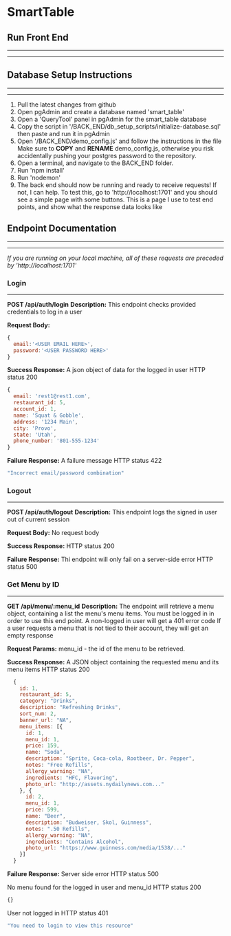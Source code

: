# SmartTable

## Run Front End
---
---





## Database Setup Instructions
---
---
1. Pull the latest changes from github
2. Open pgAdmin and create a database named 'smart_table'
3. Open a 'QueryTool' panel in pgAdmin for the smart_table database
4. Copy the script in '/BACK_END/db_setup_scripts/initialize-database.sql' then paste and run it in pgAdmin
5. Open '/BACK_END/demo_config.js' and follow the instructions in the file
  Make sure to **COPY** and **RENAME** demo_config.js, otherwise you risk accidentally pushing your postgres password to the repository.
6. Open a terminal, and navigate to the BACK_END folder.
7. Run 'npm install'
8. Run 'nodemon'
9. The back end should now be running and ready to receive requests! If not, I can help.
To test this, go to 'http://localhost:1701' and you should see a simple page with some buttons. This is a page I use to test end points, and show what the response data looks like

## Endpoint Documentation
---
---

*If you are running on your local machine, all of these requests are preceded by 'http://localhost:1701'*

### Login 
---
**POST  /api/auth/login**
**Description:** 
This endpoint checks provided credentials to log in a user

**Request Body:**
```javascript
{
  email:'<USER EMAIL HERE>',
  password:'<USER PASSWORD HERE>'
}
```

**Success Response:**
A json object of data for the logged in user
HTTP status 200
```javascript
{
  email: 'rest1@rest1.com',
  restaurant_id: 5,
  account_id: 1,
  name: 'Squat & Gobble',
  address: '1234 Main',
  city: 'Provo',
  state: 'Utah',
  phone_number: '801-555-1234'
}
```

**Failure Response:**
A failure message
HTTP status 422
```javascript
"Incorrect email/password combination"
```

### Logout
---
**POST /api/auth/logout**
**Description:** 
This endpoint logs the signed in user out of current session

**Request Body:**
No request body

**Success Response:**
HTTP status 200

**Failure Response:**
Thi endpoint will only fail on a server-side error
HTTP status 500


### Get Menu by ID
---
**GET /api/menu/:menu_id**
**Description:** 
The endpoint will retrieve a menu object, containing a list the menu's menu items.
You must be logged in in order to use this end point. A non-logged in user will get a 401 error code
If a user requests a menu that is not tied to their account, they will get an empty response

**Request Params:**
menu_id - the id of the menu to be retrieved.

**Success Response:**
A JSON object containing the requested menu and its menu items
HTTP status 200
```javascript
  {
    id: 1,
    restaurant_id: 5,
    category: "Drinks",
    description: "Refreshing Drinks",
    sort_num: 2,
    banner_url: "NA",
    menu_items: [{
      id: 1,
      menu_id: 1,
      price: 159,
      name: "Soda",
      description: "Sprite, Coca-cola, Rootbeer, Dr. Pepper",
      notes: "Free Refills",
      allergy_warning: "NA",
      ingredients: "HFC, Flavoring",
      photo_url: "http://assets.nydailynews.com..."
    }, {
      id: 2,
      menu_id: 1,
      price: 599,
      name: "Beer",
      description: "Budweiser, Skol, Guinness",
      notes: ".50 Refills",
      allergy_warning: "NA",
      ingredients: "Contains Alcohol",
      photo_url: "https://www.guinness.com/media/1538/..."
    }]
  }
```
**Failure Response:**
Server side error
HTTP status 500

No menu found for the logged in user and menu_id
HTTP status 200
```javascript
{}
```

User not logged in
HTTP status 401
```javascript
"You need to login to view this resource"
```
